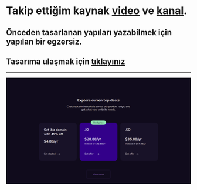 # Takip ettiğim kaynak [video](https://www.youtube.com/watch?v=cKRnlZjMCKo&list=PLfAfrKyDRWrGze_1T1bUU0qA9RknVKI5J&index=12) ve [kanal](https://www.youtube.com/c/PROTOTURKCOM).

## Önceden tasarlanan yapıları yazabilmek için yapılan bir egzersiz.
## Tasarıma ulaşmak için [tıklayınız](https://www.uidesigndaily.com/posts/sketch-price-cards-pricing-dark-theme-day-1165) 
---
![Components](./images/frontend-examples-15.png)